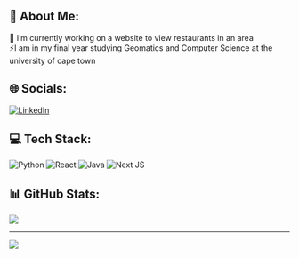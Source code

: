 ## 💫 About Me:
🔭 I’m currently working on a website to view restaurants in an area<br>⚡I am in my final year studying Geomatics and Computer Science at the university of cape town


## 🌐 Socials:
[![LinkedIn](https://img.shields.io/badge/LinkedIn-%230077B5.svg?logo=linkedin&logoColor=white)](https://linkedin.com/in/anees-omar-648a26266) 

## 💻 Tech Stack:
![Python](https://img.shields.io/badge/python-3670A0?style=for-the-badge&logo=python&logoColor=ffdd54) ![React](https://img.shields.io/badge/react-%2320232a.svg?style=for-the-badge&logo=react&logoColor=%2361DAFB) ![Java](https://img.shields.io/badge/java-%23ED8B00.svg?style=for-the-badge&logo=openjdk&logoColor=white) ![Next JS](https://img.shields.io/badge/Next-black?style=for-the-badge&logo=next.js&logoColor=white)
## 📊 GitHub Stats:
![](https://github-readme-stats.vercel.app/api/top-langs/?username=aneesomar&theme=synthwave&hide_border=true&include_all_commits=false&count_private=false&layout=compact)

---
[![](https://visitcount.itsvg.in/api?id=aneesomar&icon=0&color=0)](https://visitcount.itsvg.in)

<!-- Proudly created with GPRM ( https://gprm.itsvg.in ) -->
